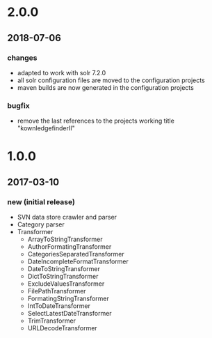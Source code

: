# 2.0.0

## 2018-07-06 

### changes

* adapted to work with solr 7.2.0
* all solr configuration files are moved to the configuration projects
* maven builds are now generated in the configuration projects

### bugfix

* remove the last references to the projects working title "kownledgefinderII"

# 1.0.0

## 2017-03-10

### new (initial release)

* SVN data store crawler and parser
* Category parser
* Transformer
	* ArrayToStringTransformer
	* AuthorFormatingTransformer
	* CategoriesSeparatedTransformer
	* DateIncompleteFormatTransformer
	* DateToStringTransformer
	* DictToStringTransformer
	* ExcludeValuesTransformer
	* FilePathTransformer
	* FormatingStringTransformer
	* IntToDateTransformer
	* SelectLatestDateTransformer
	* TrimTransformer
	* URLDecodeTransformer
